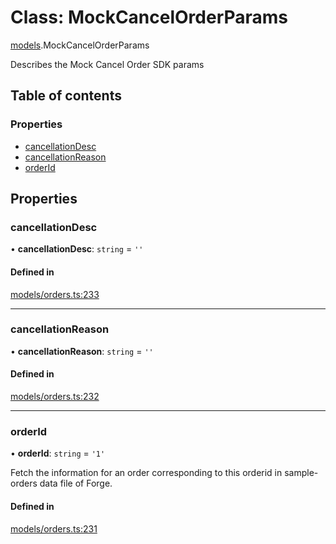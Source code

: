 # Class: MockCancelOrderParams

[models](../wiki/models).MockCancelOrderParams

Describes the Mock Cancel Order SDK params

## Table of contents

### Properties

- [cancellationDesc](../wiki/models.MockCancelOrderParams#cancellationdesc)
- [cancellationReason](../wiki/models.MockCancelOrderParams#cancellationreason)
- [orderId](../wiki/models.MockCancelOrderParams#orderid)

## Properties

### cancellationDesc

• **cancellationDesc**: `string` = `''`

#### Defined in

[models/orders.ts:233](https://gitlab.com/baliganikhil/blackmirror-sdk/-/blob/349365c/src/models/orders.ts#L233)

___

### cancellationReason

• **cancellationReason**: `string` = `''`

#### Defined in

[models/orders.ts:232](https://gitlab.com/baliganikhil/blackmirror-sdk/-/blob/349365c/src/models/orders.ts#L232)

___

### orderId

• **orderId**: `string` = `'1'`

Fetch the information for an order corresponding to this orderid in sample-orders data file of Forge.

#### Defined in

[models/orders.ts:231](https://gitlab.com/baliganikhil/blackmirror-sdk/-/blob/349365c/src/models/orders.ts#L231)
